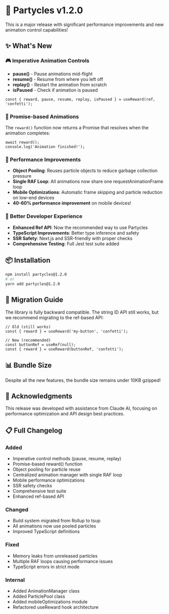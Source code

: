 # 🎉 Partycles v1.2.0

This is a major release with significant performance improvements and new animation control capabilities!

## ✨ What's New

### 🎮 Imperative Animation Controls
- **pause()** - Pause animations mid-flight
- **resume()** - Resume from where you left off  
- **replay()** - Restart the animation from scratch
- **isPaused** - Check if animation is paused

```tsx
const { reward, pause, resume, replay, isPaused } = useReward(ref, 'confetti');
```

### 🎯 Promise-based Animations
The `reward()` function now returns a Promise that resolves when the animation completes:

```tsx
await reward();
console.log('Animation finished!');
```

### 🚀 Performance Improvements
- **Object Pooling**: Reuses particle objects to reduce garbage collection pressure
- **Single RAF Loop**: All animations now share one requestAnimationFrame loop
- **Mobile Optimizations**: Automatic frame skipping and particle reduction on low-end devices
- **40-60% performance improvement** on mobile devices!

### 🔧 Better Developer Experience
- **Enhanced Ref API**: Now the recommended way to use Partycles
- **TypeScript Improvements**: Better type inference and safety
- **SSR Safety**: Next.js and SSR-friendly with proper checks
- **Comprehensive Testing**: Full Jest test suite added

## 📦 Installation

```bash
npm install partycles@1.2.0
# or
yarn add partycles@1.2.0
```

## 🔄 Migration Guide

The library is fully backward compatible. The string ID API still works, but we recommend migrating to the ref-based API:

```tsx
// Old (still works)
const { reward } = useReward('my-button', 'confetti');

// New (recommended)
const buttonRef = useRef(null);
const { reward } = useReward(buttonRef, 'confetti');
```

## 📊 Bundle Size

Despite all the new features, the bundle size remains under 10KB gzipped!

## 🙏 Acknowledgments

This release was developed with assistance from Claude AI, focusing on performance optimization and API design best practices.

## 📋 Full Changelog

### Added
- Imperative control methods (pause, resume, replay)
- Promise-based reward() function
- Object pooling for particle reuse
- Centralized animation manager with single RAF loop
- Mobile performance optimizations
- SSR safety checks
- Comprehensive test suite
- Enhanced ref-based API

### Changed
- Build system migrated from Rollup to tsup
- All animations now use pooled particles
- Improved TypeScript definitions

### Fixed
- Memory leaks from unreleased particles
- Multiple RAF loops causing performance issues
- TypeScript errors in strict mode

### Internal
- Added AnimationManager class
- Added ParticlePool class
- Added mobileOptimizations module
- Refactored useReward hook architecture
